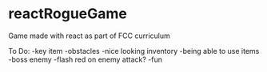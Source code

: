 # reactRogueGame
Game made with react as part of FCC curriculum

To Do:
-key item
-obstacles
-nice looking inventory
-being able to use items
-boss enemy
-flash red on enemy attack?
-fun
